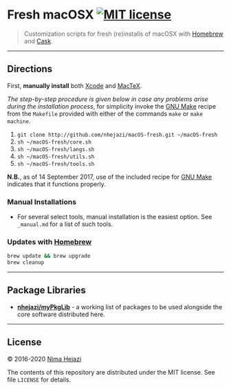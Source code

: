 # Fresh macOSX [![MIT license](http://img.shields.io/badge/license-MIT-brightgreen.svg)](http://opensource.org/licenses/MIT)

> Customization scripts for fresh (re)installs of macOSX with
> [Homebrew](http://brew.sh/) and [Cask](https://caskroom.github.io/).

---

## Directions

First, __manually install__ both
[Xcode](https://itunes.apple.com/us/app/xcode/id497799835?mt=12) and
[MacTeX](https://tug.org/mactex/downloading.html).

_The step-by-step procedure is given below in case any problems arise during the
installation process_, for simplicity invoke the [GNU
Make](https://www.gnu.org/software/make/) recipe from the `Makefile` provided
with either of the commands `make` or `make machine`.

1. `git clone http://github.com/nhejazi/macOS-fresh.git ~/macOS-fresh`
2. `sh ~/macOS-fresh/core.sh`
3. `sh ~/macOS-fresh/langs.sh`
4. `sh ~/macOS-fresh/utils.sh`
5. `sh ~/macOS-fresh/tools.sh`

__N.B.__, as of 14 September 2017, use of the included recipe for [GNU
Make](https://www.gnu.org/software/make/) indicates that it functions properly.


### Manual Installations

* For several select tools, manual installation is the easiest option. See
  `_manual.md` for a list of such tools.


### Updates with [Homebrew](http://brew.sh)
```bash
brew update && brew upgrade
brew cleanup
```

---

## Package Libraries

* __[nhejazi/myPkgLib](https://github.com/nhejazi/myPkgLib)__ - a working list
  of packages to be used alongside the core software distributed here.

---

## License

&copy; 2016-2020 [Nima Hejazi](http://nimahejazi.org)

The contents of this repository are distributed under the MIT license. See file
`LICENSE` for details.

